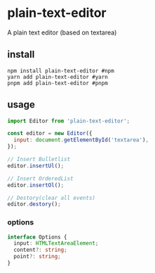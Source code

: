 # plain-text-editor
A plain text editor (based on textarea)

## install
```shell
npm install plain-text-editor #npm
yarn add plain-text-editor #yarn
pnpm add plain-text-editor #pnpm
```

## usage

```js
import Editor from 'plain-text-editor';

const editor = new Editor({
  input: document.getElementById('textarea'),
});

// Insert Bulletlist
editor.insertUl();

// Insert OrderedList
editor.insertOl();

// Destory(clear all events)
editor.destory();
```
### options

```ts
interface Options {
  input: HTMLTextAreaElement;
  content?: string;
  point?: string;
}
```